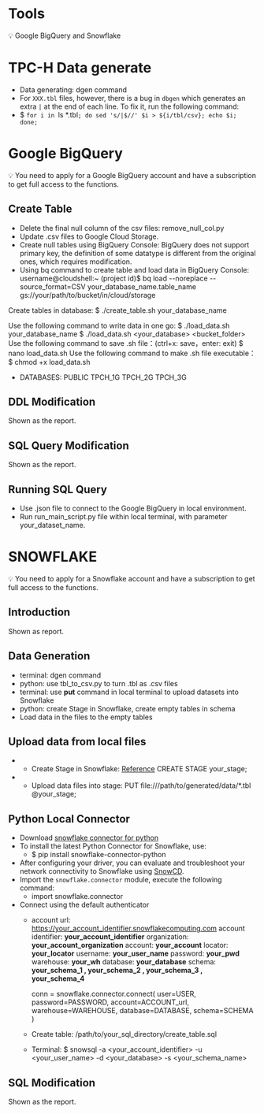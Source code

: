 # Tools

<aside>
💡 Google BigQuery and Snowflake

</aside>

# TPC-H Data generate

- Data generating: dgen command
- For `XXX.tbl` files, however, there is a bug in `dbgen` which generates an extra `|` at the end of each line. To fix it, run the following command:
- $ `for i in `ls *.tbl`; do sed 's/|$//' $i > ${i/tbl/csv}; echo $i; done;`

# Google BigQuery

<aside>
💡 You need to apply for a Google BigQuery account and have a subscription to get full access to the functions.

</aside>

## Create Table

- Delete the final null column of the csv files: remove_null_col.py
- Update .csv files to Google Cloud Storage.
- Create null tables using BigQuery Console: BigQuery does not support primary key, the definition of some datatype is different from the original ones, which requires modification.
- Using bq command to create table and load data in BigQuery Console:
username@cloudshell:~ (project id)$ bq load --noreplace --source_format=CSV your_database_name.table_name gs://your/path/to/bucket/in/cloud/storage

Create tables in database:
$ ./create_table.sh your_database_name

Use the following command to write data in one go:
$ ./load_data.sh your_database_name
$ ./load_data.sh <your_database> <bucket_folder> 
Use the following command to save .sh file：(ctrl+x: save，enter: exit)
$ nano load_data.sh
Use the following command to make .sh file executable：
$ chmod +x load_data.sh
- DATABASES:
PUBLIC
TPCH_1G
TPCH_2G
TPCH_3G

## DDL Modification

Shown as the report.

## SQL Query Modification

Shown as the report.

## Running SQL Query

- Use .json file to connect to the Google BigQuery in local environment.
- Run run_main_script.py file within local terminal, with parameter your_dataset_name.

# SNOWFLAKE

💡 You need to apply for a Snowflake account and have a subscription to get full access to the functions.

## Introduction

Shown as report.

## Data Generation

- terminal: dgen command
- python: use tbl_to_csv.py to turn .tbl as .csv files
- terminal: use **put** command in local terminal to upload datasets into Snowflake
- python: create Stage in Snowflake, create empty tables in schema
- Load data in the files to the empty tables

## Upload data from local files

- - Create Stage in Snowflake: [Reference](https://docs.snowflake.com/en/sql-reference/sql/create-stage)
CREATE STAGE your_stage;
- - Upload data files into stage:
PUT file:///path/to/generated/data/*.tbl @your_stage;

## Python Local Connector

- Download [snowflake connector for python](https://docs.snowflake.com/developer-guide/python-connector/python-connector)
- To install the latest Python Connector for Snowflake, use:
    - $ pip install snowflake-connector-python
- After configuring your driver, you can evaluate and troubleshoot your network connectivity to Snowflake using [SnowCD](https://docs.snowflake.com/en/user-guide/snowcd).
- Import the `snowflake.connector` module, execute the following command:
    - import snowflake.connector
- Connect using the default authenticator
    - account url: https://your_account_identifier.snowflakecomputing.com
	account identifier: **your_account_identifier**
        organization: **your_account_organization**
        account: **your_account**
        locator: **your_locator**
        username: **your_user_name**
        password: **your_pwd**
        warehouse: **your_wh**
        database: **your_database**
        schema: **your_schema_1 , your_schema_2 , your_schema_3 , your_schema_4**
        
        conn = snowflake.connector.connect(
        user=USER,
        password=PASSWORD,
        account=ACCOUNT_url,
        warehouse=WAREHOUSE,
        database=DATABASE,
        schema=SCHEMA
        )
        
    - Create table: /path/to/your_sql_directory/create_table.sql
    - Terminal:
    $ snowsql -a <your_account_identifier> -u <your_user_name> -d <your_database> -s <your_schema_name>
    
## SQL Modification

Shown as the report.
